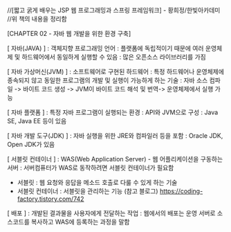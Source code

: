 //[짧고 굵게 배우는 JSP 웹 프로그래밍과 스프링 프레임워크] - 황희정/한빛아카데미
//위 책의 내용을 정리함

[CHAPTER 02 - 자바 웹 개발을 위한 환경 구축]


[ 자바(JAVA) ]
: 객체지향 프로그래밍 언어
: 플랫폼에 독립적이기 때문에 여러 운영체제 및 하드웨어에서 동일하게 실행할 수 있음
: 많은 오픈소스 라이브러리를 가짐


[ 자바 가상머신(JVM) ]
: 소프트웨어로 구현된 하드웨어
: 특정 하드웨어나 운영체제에 종속되지 않고 동일한 프로그램의 개발 및 실행이 가능하게 하는 기술
: 자바 소스 컴파일 -> 바이트 코드 생성 -> JVM이 바이트 코드 해석 및 번역-> 운영체제에서 실행 가능


[ 자바 플랫폼 ]
: 특정 자바 프로그램이 실행되는 환경
: API와 JVM으로 구성
: Java SE, Java EE 등이 있음


[ 자바 개발 도구(JDK) ]
: 자바 실행을 위한 JRE와 컴파일러 등을 포함
: Oracle JDK, Open JDK가 있음


[ 서블릿 컨테이너 ]
: WAS(Web Application Server) - 웹 어플리케이션을 구동하는 서버
: 서버컴퓨터가 WAS로 동작하려면 서블릿 컨테이너가 필요함
* 서블릿 : 웹 요청와 응답을 메소드 호출로 다룰 수 있게 하는 기술
* 서블릿 컨테이너 : 서블릿을 관리하는 기능
(참고 블로그) https://coding-factory.tistory.com/742


[ 배포 ]
: 개발된 결과물을 사용자에게 전달하는 작업
: 웹에서의 배포는 운영 서버로 소스코드를 복사하고 WAS에 등록하는 과정을 말함

